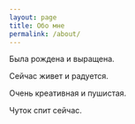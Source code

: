 ```yaml
---
layout: page
title: Обо мне
permalink: /about/
---
```


Была рождена и выращена.

Сейчас живет и радуется.

Очень креативная и пушистая.

Чуток спит сейчас.
